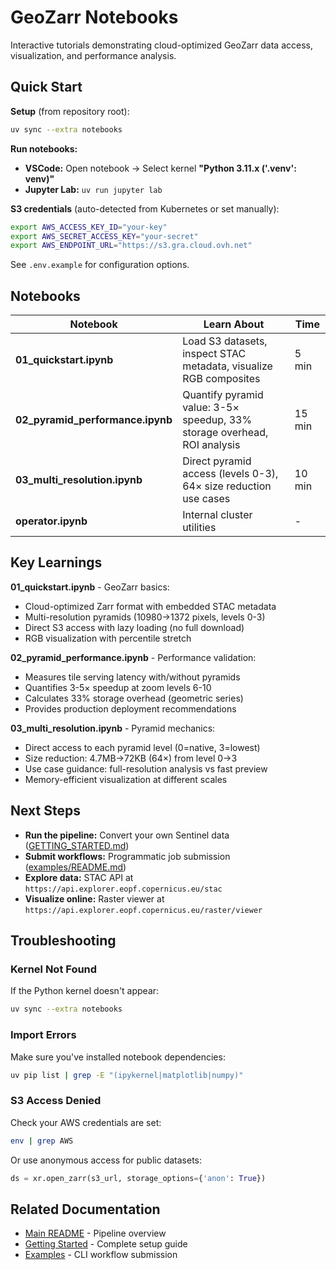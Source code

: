 # GeoZarr Notebooks

Interactive tutorials demonstrating cloud-optimized GeoZarr data access, visualization, and performance analysis.

## Quick Start

**Setup** (from repository root):
```bash
uv sync --extra notebooks
```

**Run notebooks:**
- **VSCode:** Open notebook → Select kernel **"Python 3.11.x ('.venv': venv)"**
- **Jupyter Lab:** `uv run jupyter lab`

**S3 credentials** (auto-detected from Kubernetes or set manually):
```bash
export AWS_ACCESS_KEY_ID="your-key"
export AWS_SECRET_ACCESS_KEY="your-secret"
export AWS_ENDPOINT_URL="https://s3.gra.cloud.ovh.net"
```

See `.env.example` for configuration options.

## Notebooks

| Notebook | Learn About | Time |
|----------|-------------|------|
| **01_quickstart.ipynb** | Load S3 datasets, inspect STAC metadata, visualize RGB composites | 5 min |
| **02_pyramid_performance.ipynb** | Quantify pyramid value: 3-5× speedup, 33% storage overhead, ROI analysis | 15 min |
| **03_multi_resolution.ipynb** | Direct pyramid access (levels 0-3), 64× size reduction use cases | 10 min |
| **operator.ipynb** | Internal cluster utilities | - |

## Key Learnings

**01_quickstart.ipynb** - GeoZarr basics:
- Cloud-optimized Zarr format with embedded STAC metadata
- Multi-resolution pyramids (10980→1372 pixels, levels 0-3)
- Direct S3 access with lazy loading (no full download)
- RGB visualization with percentile stretch

**02_pyramid_performance.ipynb** - Performance validation:
- Measures tile serving latency with/without pyramids
- Quantifies 3-5× speedup at zoom levels 6-10
- Calculates 33% storage overhead (geometric series)
- Provides production deployment recommendations

**03_multi_resolution.ipynb** - Pyramid mechanics:
- Direct access to each pyramid level (0=native, 3=lowest)
- Size reduction: 4.7MB→72KB (64×) from level 0→3
- Use case guidance: full-resolution analysis vs fast preview
- Memory-efficient visualization at different scales

## Next Steps

- **Run the pipeline:** Convert your own Sentinel data ([GETTING_STARTED.md](../GETTING_STARTED.md))
- **Submit workflows:** Programmatic job submission ([examples/README.md](../examples/README.md))
- **Explore data:** STAC API at `https://api.explorer.eopf.copernicus.eu/stac`
- **Visualize online:** Raster viewer at `https://api.explorer.eopf.copernicus.eu/raster/viewer`

## Troubleshooting

### Kernel Not Found
If the Python kernel doesn't appear:
```bash
uv sync --extra notebooks
```

### Import Errors
Make sure you've installed notebook dependencies:
```bash
uv pip list | grep -E "(ipykernel|matplotlib|numpy)"
```

### S3 Access Denied
Check your AWS credentials are set:
```bash
env | grep AWS
```

Or use anonymous access for public datasets:
```python
ds = xr.open_zarr(s3_url, storage_options={'anon': True})
```

## Related Documentation

- [Main README](../README.md) - Pipeline overview
- [Getting Started](../GETTING_STARTED.md) - Complete setup guide
- [Examples](../examples/README.md) - CLI workflow submission
